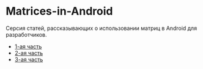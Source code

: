 # Matrices-in-Android
Серсия статей, рассказывающих о использовании матриц в Android для разработчиков.

  * [1-ая часть](https://github.com/mercuriy94/Matrices-in-Android/blob/master/Part%201/Matrices%20in%20Android%20(1-part).md)
  * [2-ая часть](https://github.com/mercuriy94/Matrices-in-Android/blob/master/Part%201/Matrices%20in%20Android%20(1-part).md)
  * [3-ая часть](https://github.com/mercuriy94/Matrices-in-Android/blob/master/Part%201/Matrices%20in%20Android%20(1-part).md)
